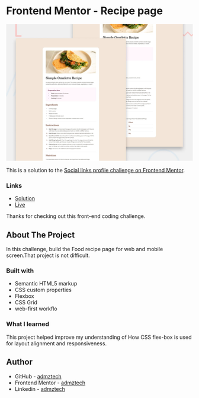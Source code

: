 # Frontend Mentor - Recipe page

![Design preview for the Recipe page coding challenge](./design/desktop-preview.jpg)

This is a solution to the [Social links profile challenge on Frontend Mentor](https://www.frontendmentor.io/challenges/recipe-page-KiTsR8QQKm).

### Links

- [Solution]()
- [Live]()

Thanks for checking out this front-end coding challenge.

## About The Project

In this challenge, build the Food recipe page for web and mobile screen.That project is not difficult.

### Built with

- Semantic HTML5 markup
- CSS custom properties
- Flexbox
- CSS Grid
- web-first workflo

### What I learned

This project helped improve my understanding of How CSS flex-box is used for layout alignment and responsiveness.

## Author

- GitHub - [admztech](https://github.com/admztech)
- Frontend Mentor - [admztech](https://www.frontendmentor.io/profile/yourusername)
- Linkedin - [admztech](https://www.linkedin.com/in/admztech/)
